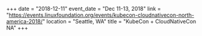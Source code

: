 +++
date = "2018-12-11"
event_date = "Dec 11-13, 2018"
link = "https://events.linuxfoundation.org/events/kubecon-cloudnativecon-north-america-2018/"
location = "Seattle, WA"
title = "KubeCon + CloudNativeCon NA"
+++
